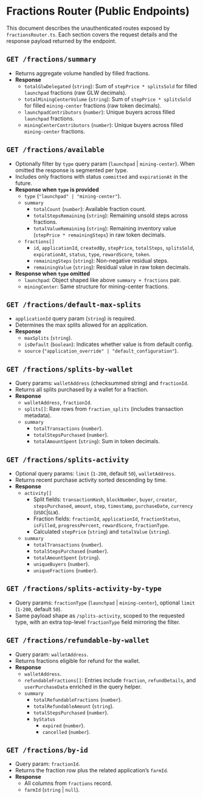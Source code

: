 # Fractions Router (Public Endpoints)

This document describes the unauthenticated routes exposed by `fractionsRouter.ts`. Each section covers the request details and the response payload returned by the endpoint.

## `GET /fractions/summary`

- Returns aggregate volume handled by filled fractions.
- **Response**
  - `totalGlwDelegated` (`string`): Sum of `stepPrice * splitsSold` for filled `launchpad` fractions (raw GLW decimals).
  - `totalMiningCenterVolume` (`string`): Sum of `stepPrice * splitsSold` for filled `mining-center` fractions (raw token decimals).
  - `launchpadContributors` (`number`): Unique buyers across filled `launchpad` fractions.
  - `miningCenterContributors` (`number`): Unique buyers across filled `mining-center` fractions.

## `GET /fractions/available`

- Optionally filter by `type` query param (`launchpad` | `mining-center`). When omitted the response is segmented per type.
- Includes only fractions with status `committed` and `expirationAt` in the future.
- **Response when `type` is provided**
  - `type` (`"launchpad" | "mining-center"`).
  - `summary`
    - `totalCount` (`number`): Available fraction count.
    - `totalStepsRemaining` (`string`): Remaining unsold steps across fractions.
    - `totalValueRemaining` (`string`): Remaining inventory value (`stepPrice * remainingSteps`) in raw token decimals.
  - `fractions[]`
    - `id`, `applicationId`, `createdBy`, `stepPrice`, `totalSteps`, `splitsSold`, `expirationAt`, `status`, `type`, `rewardScore`, `token`.
    - `remainingSteps` (`string`): Non-negative residual steps.
    - `remainingValue` (`string`): Residual value in raw token decimals.
- **Response when `type` omitted**
  - `launchpad`: Object shaped like above `summary + fractions` pair.
  - `miningCenter`: Same structure for mining-center fractions.

## `GET /fractions/default-max-splits`

- `applicationId` query param (`string`) is required.
- Determines the max splits allowed for an application.
- **Response**
  - `maxSplits` (`string`).
  - `isDefault` (`boolean`): Indicates whether value is from default config.
  - `source` (`"application_override" | "default_configuration"`).

## `GET /fractions/splits-by-wallet`

- Query params: `walletAddress` (checksummed string) and `fractionId`.
- Returns all splits purchased by a wallet for a fraction.
- **Response**
  - `walletAddress`, `fractionId`.
  - `splits[]`: Raw rows from `fraction_splits` (includes transaction metadata).
  - `summary`
    - `totalTransactions` (`number`).
    - `totalStepsPurchased` (`number`).
    - `totalAmountSpent` (`string`): Sum in token decimals.

## `GET /fractions/splits-activity`

- Optional query params: `limit` (`1-200`, default `50`), `walletAddress`.
- Returns recent purchase activity sorted descending by time.
- **Response**
  - `activity[]`
    - Split fields: `transactionHash`, `blockNumber`, `buyer`, `creator`, `stepsPurchased`, `amount`, `step`, `timestamp`, `purchaseDate`, `currency` (`USDC`|`GLW`).
    - Fraction fields: `fractionId`, `applicationId`, `fractionStatus`, `isFilled`, `progressPercent`, `rewardScore`, `fractionType`.
    - Calculated `stepPrice` (`string`) and `totalValue` (`string`).
  - `summary`
    - `totalTransactions` (`number`).
    - `totalStepsPurchased` (`number`).
    - `totalAmountSpent` (`string`).
    - `uniqueBuyers` (`number`).
    - `uniqueFractions` (`number`).

## `GET /fractions/splits-activity-by-type`

- Query params: `fractionType` (`launchpad` | `mining-center`), optional `limit` (`1-200`, default `50`).
- Same payload shape as `/splits-activity`, scoped to the requested type, with an extra top-level `fractionType` field mirroring the filter.

## `GET /fractions/refundable-by-wallet`

- Query param: `walletAddress`.
- Returns fractions eligible for refund for the wallet.
- **Response**
  - `walletAddress`.
  - `refundableFractions[]`: Entries include `fraction`, `refundDetails`, and `userPurchaseData` enriched in the query helper.
  - `summary`
    - `totalRefundableFractions` (`number`).
    - `totalRefundableAmount` (`string`).
    - `totalStepsPurchased` (`number`).
    - `byStatus`
      - `expired` (`number`).
      - `cancelled` (`number`).

## `GET /fractions/by-id`

- Query param: `fractionId`.
- Returns the fraction row plus the related application’s `farmId`.
- **Response**
  - All columns from `fractions` record.
  - `farmId` (`string` | `null`).
